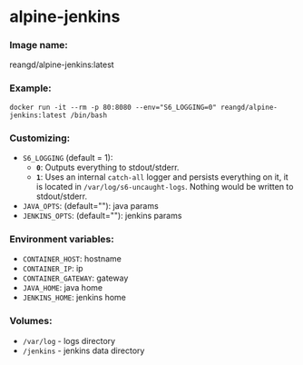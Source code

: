 alpine-jenkins
===


### Image name:
reangd/alpine-jenkins:latest


### Example:
```
docker run -it --rm -p 80:8080 --env="S6_LOGGING=0" reangd/alpine-jenkins:latest /bin/bash
```


### Customizing:
* `S6_LOGGING` (default = 1): 
  * **`0`**: Outputs everything to stdout/stderr.
  * **`1`**: Uses an internal `catch-all` logger and persists everything on it, it is located in `/var/log/s6-uncaught-logs`. Nothing would be written to stdout/stderr.
* `JAVA_OPTS`: (default=""): java params
* `JENKINS_OPTS`: (default=""): jenkins params


### Environment variables:
* `CONTAINER_HOST`: hostname
* `CONTAINER_IP`: ip
* `CONTAINER_GATEWAY`: gateway
* `JAVA_HOME`: java home
* `JENKINS_HOME`: jenkins home


### Volumes:
* `/var/log` - logs directory
* `/jenkins` - jenkins data directory
